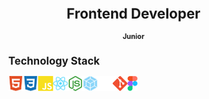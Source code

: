 <h1 align="center">Frontend Developer</h1>
<h4 align="center">Junior</h4>
<h2 align="left">Technology Stack</h2>
<img src="https://github.com/MalakhN/MalakhN/blob/main/html5.svg" height="30" align="left"/>
<img src="https://github.com/MalakhN/MalakhN/blob/main/css3.svg" height="30" align="left"/>
<img src="https://github.com/MalakhN/MalakhN/blob/main/javascript.svg" height="30" align="left"/>
<img src="https://github.com/MalakhN/MalakhN/blob/main/react.svg" height="30" align="left"/>
<img src="https://github.com/MalakhN/MalakhN/blob/main/nodedotjs.svg" height="30" align="left"/>
<img src="https://github.com/MalakhN/MalakhN/blob/main/webpack.svg" height="30" align="left"/>
<picture>
  <source media="(prefers-color-scheme: dark)" srcset="https://github.com/MalakhN/MalakhN/blob/main/express-dark-mode.svg">
  <img src="https://github.com/MalakhN/MalakhN/blob/main/express.svg" height="30" align="left">
</picture>
<img src="https://github.com/MalakhN/MalakhN/blob/main/git.svg" height="30" align="left"/>
<img src="https://github.com/MalakhN/MalakhN/blob/main/Figma-Icon.svg" height="30" align="left"/>


<!--
**MalakhN/MalakhN** is a ✨ _special_ ✨ repository because its `README.md` (this file) appears on your GitHub profile.

Here are some ideas to get you started:

- 🔭 I’m currently working on ...
- 🌱 I’m currently learning ...
- 👯 I’m looking to collaborate on ...
- 🤔 I’m looking for help with ...
- 💬 Ask me about ...
- 📫 How to reach me: ...
- 😄 Pronouns: ...
- ⚡ Fun fact: ...


<h1 align="center">Hi there, I'm <a href="https://.ru/" target="_blank">Daniil</a> 
<img src="https://github.com/blackcater/blackcater/raw/main/images/Hi.gif" height="32"/></h1>
<h3 align="center">Computer science student, IT news writer from Russia 🇷🇺</h3>
[![Typing SVG](https://readme-typing-svg.herokuapp.com?color=%2336BCF7&lines=Computer+science+student)](https://git.io/typing-svg)
-->
